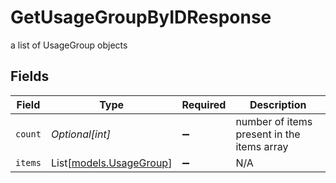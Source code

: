 # GetUsageGroupByIDResponse

a list of UsageGroup objects


## Fields

| Field                                              | Type                                               | Required                                           | Description                                        |
| -------------------------------------------------- | -------------------------------------------------- | -------------------------------------------------- | -------------------------------------------------- |
| `count`                                            | *Optional[int]*                                    | :heavy_minus_sign:                                 | number of items present in the items array         |
| `items`                                            | List[[models.UsageGroup](../models/usagegroup.md)] | :heavy_minus_sign:                                 | N/A                                                |